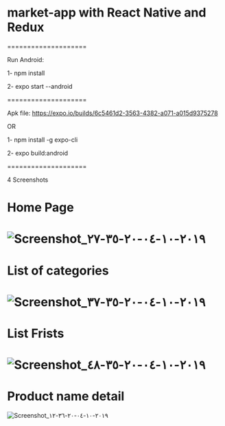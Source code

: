 # market-app with React Native and Redux

==================== 

Run Android:

1- npm install

2- expo start --android

====================

Apk file: https://expo.io/builds/6c5461d2-3563-4382-a071-a015d9375278

OR

1- npm install -g expo-cli

2- expo build:android

====================

4 Screenshots

# Home Page
![Screenshot_٢٠١٩-١٠-٠٤-٢٠-٣٥-٢٧](https://user-images.githubusercontent.com/43926424/66232282-cb5a3a80-e6e8-11e9-81b9-b2eb927f8e03.png)
====================

# List of categories
![Screenshot_٢٠١٩-١٠-٠٤-٢٠-٣٥-٣٧](https://user-images.githubusercontent.com/43926424/66232354-f04ead80-e6e8-11e9-9cd3-d00ac985d4be.png)
====================

# List Frists
![Screenshot_٢٠١٩-١٠-٠٤-٢٠-٣٥-٤٨](https://user-images.githubusercontent.com/43926424/66232362-f5136180-e6e8-11e9-81cc-da19fe157a85.png)
====================

# Product name detail
![Screenshot_٢٠١٩-١٠-٠٤-٢٠-٣٦-١٢](https://user-images.githubusercontent.com/43926424/66232385-fa70ac00-e6e8-11e9-9195-bb83b236039b.png)

